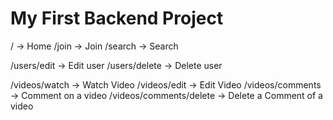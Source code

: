 # My First Backend Project

/ -> Home
/join -> Join
/search -> Search

/users/edit -> Edit user
/users/delete -> Delete user

/videos/watch -> Watch Video
/videos/edit -> Edit Video
/videos/comments -> Comment on a video
/videos/comments/delete -> Delete a Comment of a video